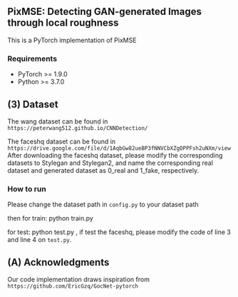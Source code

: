 ## PixMSE: Detecting GAN-generated Images through local roughness

This is a PyTorch implementation of PixMSE

### Requirements
* PyTorch >= 1.9.0
* Python >= 3.7.0

## (3) Dataset

The wang dataset can be found in `https://peterwang512.github.io/CNNDetection/`

The faceshq dataset can be found in `https://drive.google.com/file/d/1AqbGw82ueBP3fNNVCbXZgOPPFsh2uNXm/view`
After downloading the faceshq dataset, please modify the corresponding datasets to Stylegan and Stylegan2, and name the corresponding real dataset and generated dataset as 0_real and 1_fake, respectively.

### How to run
Please change the dataset path in  `config.py`  to your dataset path

then
for train:
python train.py

for test:
python test.py ,  if test the faceshq, please  modify the code of line 3 and line 4 on `test.py`.

## (A) Acknowledgments
Our code implementation draws inspiration from `https://github.com/EricGzq/GocNet-pytorch`
